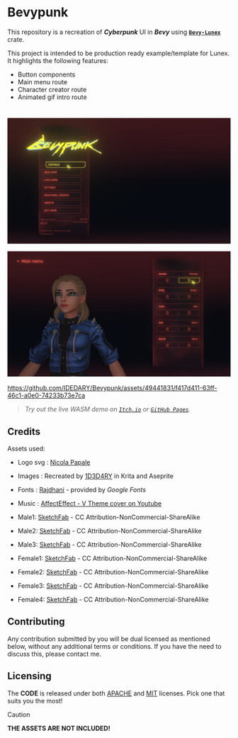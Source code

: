 # Bevypunk

This repository is a recreation of ***Cyberpunk*** UI in ***Bevy*** using **[`Bevy-Lunex`](https://github.com/bytestring-net/bevy_lunex)** crate.

This project is intended to be production ready example/template for Lunex. It highlights the following features:

* Button components
* Main menu route
* Character creator route
* Animated gif intro route

#

![image](promo/bevypunk_1.png)

![image](promo/bevypunk_2.png)

https://github.com/IDEDARY/Bevypunk/assets/49441831/f417d411-63ff-46c1-a0e0-74233b73e7ca

> *Try out the live WASM demo on [`Itch.io`](https://idedary.itch.io/bevypunk) or [`GitHub Pages`](https://idedary.github.io/Bevypunk/).*

## Credits

Assets used:
 * Logo svg : [Nicola Papale](https://github.com/nicopap)
 * Images   : Recreated by [1D3D4RY](https://github.com/IDEDARY) in Krita and Aseprite
 * Fonts    : [Rajdhani](https://fonts.google.com/specimen/Rajdhani) - provided by *Google Fonts*
 * Music    : [AffectEffect - V Theme cover on Youtube](https://youtu.be/t4XllslwbYc?si=yOS-MXzFvecrIgNc)

 * Male1: [SketchFab](https://sketchfab.com/3d-models/full-body-cyberpunk-male-65c441d2146c49a1af115bceb1588727) - CC Attribution-NonCommercial-ShareAlike
 * Male2: [SketchFab](https://sketchfab.com/3d-models/ready-player-me-male-avatar-ca294f737d0b4293bb29bfcd8a0a27dd) - CC Attribution-NonCommercial-ShareAlike
 * Male3: [SketchFab](https://sketchfab.com/3d-models/readyplayerme-cyberpunk-5881c7e4431d44058325b4be4d8d30dc) - CC Attribution-NonCommercial-ShareAlike
 * Female1: [SketchFab](https://sketchfab.com/3d-models/female-full-body-cyberpunk-themed-avatar-7a8fa15955084fa3bf7103ed1818c584) - CC Attribution-NonCommercial-ShareAlike
 * Female2: [SketchFab](https://sketchfab.com/3d-models/readyplayerme-cyberpunk-bc1e5da743a24625a554f7293fe7a323) - CC Attribution-NonCommercial-ShareAlike
 * Female3: [SketchFab](https://sketchfab.com/3d-models/readyplayerme-cyberpunk-f8dc753a6dc1482590c1bc993b41c42e) - CC Attribution-NonCommercial-ShareAlike
 * Female4: [SketchFab](https://sketchfab.com/3d-models/full-body-cyberpunk-girl-ed3138dab70f4808af8b68a55aaa0c8b) - CC Attribution-NonCommercial-ShareAlike

## Contributing

Any contribution submitted by you will be dual licensed as mentioned below, without any additional terms or conditions. If you have the need to discuss this, please contact me.

## Licensing

The **CODE** is released under both [APACHE](./LICENSE-APACHE) and [MIT](./LICENSE-MIT) licenses. Pick one that suits you the most!

> [!CAUTION]
> **THE ASSETS ARE NOT INCLUDED!**
